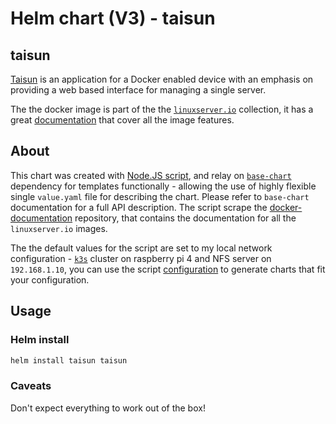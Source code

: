 # Helm chart (V3) - taisun

## taisun

[Taisun](https://www.taisun.io/) is an application for a Docker enabled device with an emphasis on providing a web based interface for managing a single server.

The the docker image is part of the the [`linuxserver.io`](https://www.linuxserver.io/) collection, it has a great [documentation](https://github.com/linuxserver/docker-taisun) that cover all the image features.

## About

This chart was created with [Node.JS script](https://noygal.github.com/helm/scripts/nodejs), and relay on [`base-chart`](https://noygal.github.com/helm/base-chart) dependency for templates functionally - allowing the use of highly flexible single `value.yaml` file for describing the chart. Please refer to `base-chart` documentation for a full API description. The script scrape the [docker-documentation](https://github.com/linuxserver/docker-documentation) repository, that contains the documentation for all the `linuxserver.io` images.

The the default values for the script are set to my local network configuration - [`k3s`](https://k3s.io/) cluster on raspberry pi 4 and NFS server on `192.168.1.10`, you can use the script [configuration](https://noygal.github.com/helm/scripts/nodejs/config.js) to generate charts that fit your configuration.


## Usage

### Helm install

```bash
helm install taisun taisun
```

### Caveats

Don't expect everything to work out of the box!
